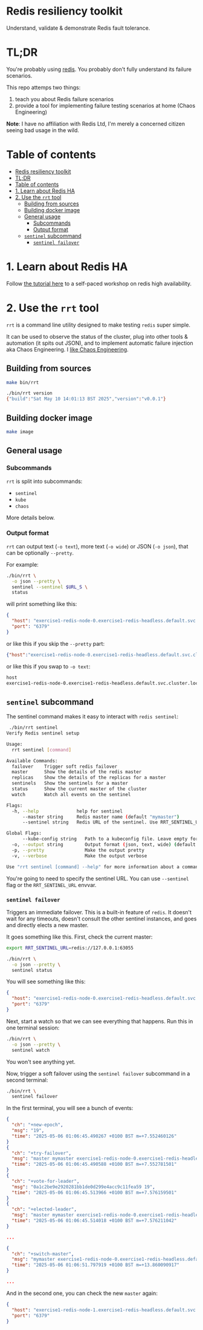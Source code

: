 # Redis resiliency toolkit

Understand, validate & demonstrate Redis fault tolerance.

# TL;DR

You're probably using [redis](https://github.com/redis/redis). You probably don't fully understand its failure scenarios.

This repo attemps two things:

1. teach you about Redis failure scenarios
2. provide a tool for implementing failure testing scenarios at home (Chaos Engineering)


**Note**: I have no affiliation with Redis Ltd, I'm merely a concerned citizen seeing bad usage in the wild.

# Table of contents
- [Redis resiliency toolkit](#redis-resiliency-toolkit)
- [TL;DR](#tldr)
- [Table of contents](#table-of-contents)
- [1. Learn about Redis HA](#1-learn-about-redis-ha)
- [2. Use the `rrt` tool](#2-use-the-rrt-tool)
  - [Building from sources](#building-from-sources)
  - [Building docker image](#building-docker-image)
  - [General usage](#general-usage)
    - [Subcommands](#subcommands)
    - [Output format](#output-format)
  - [`sentinel` subcommand](#sentinel-subcommand)
    - [`sentinel failover`](#sentinel-failover)


# 1. Learn about Redis HA

Follow [the tutorial here](./book/) to a self-paced workshop on redis high availability.

# 2. Use the `rrt` tool

`rrt` is a command line utility designed to make testing `redis` super simple.

It can be used to observe the status of the cluster, plug into other tools & automation (it spits out JSON), and to implement automatic failure injection aka Chaos Engineering. I [like Chaos Engineering](https://www.manning.com/books/chaos-engineering).
 
## Building from sources

```sh
make bin/rrt
```

```sh
./bin/rrt version
{"build":"Sat May 10 14:01:13 BST 2025","version":"v0.0.1"}
```

## Building docker image

```sh
make image
```

## General usage

### Subcommands

`rrt` is split into subcommands:

- `sentinel`
- `kube`
- `chaos`

More details below.

### Output format

`rrt` can output text (`-o text`), more text (`-o wide`) or JSON (`-o json`), that can be optionally `--pretty`.

For example:

```sh
./bin/rrt \
  -o json --pretty \
  sentinel --sentinel $URL_S \
  status
```

will print something like this:

```json
{
  "host": "exercise1-redis-node-0.exercise1-redis-headless.default.svc.cluster.local",
  "port": "6379"
}
```

or like this if you skip the `--pretty` part:

```json
{"host":"exercise1-redis-node-0.exercise1-redis-headless.default.svc.cluster.local","port":"6379"}
```

or like this if you swap to `-o text`:

```sh
host                                                                      port  
exercise1-redis-node-0.exercise1-redis-headless.default.svc.cluster.local 6379
```

## `sentinel` subcommand

The sentinel command makes it easy to interact with `redis sentinel`:

```sh
 ./bin/rrt sentinel            
Verify Redis sentinel setup

Usage:
  rrt sentinel [command]

Available Commands:
  failover    Trigger soft redis failover
  master      Show the details of the redis master
  replicas    Show the details of the replicas for a master
  sentinels   Show the sentinels for a master
  status      Show the current master of the cluster
  watch       Watch all events on the sentinel

Flags:
  -h, --help              help for sentinel
      --master string     Redis master name (default "mymaster")
      --sentinel string   Redis URL of the sentinel. Use RRT_SENTINEL_URL (default "redis://127.0.0.1:63055")

Global Flags:
      --kube-config string   Path to a kubeconfig file. Leave empty for in-cluster
  -o, --output string        Output format (json, text, wide) (default "json")
  -p, --pretty               Make the output pretty
  -v, --verbose              Make the output verbose

Use "rrt sentinel [command] --help" for more information about a command.
```

You're going to need to specify the sentinel URL. You can use `--sentinel` flag or the `RRT_SENTINEL_URL` envvar.


### `sentinel failover`

Triggers an immediate failover. This is a built-in feature of `redis`. It doesn't wait for any timeouts, doesn't consult the other sentinel instances, and goes and directly elects a new master.

It goes something like this. First, check the current master:

```sh
export RRT_SENTINEL_URL=redis://127.0.0.1:63055
```

```sh
./bin/rrt \
  -o json --pretty \
  sentinel status
```

You will see something like this:

```json
{
  "host": "exercise1-redis-node-0.exercise1-redis-headless.default.svc.cluster.local",
  "port": "6379"
}
```

Next, start a watch so that we can see everything that happens. Run this in one terminal session:

```sh
./bin/rrt \
  -o json --pretty \
  sentinel watch
```

You won't see anything yet.

Now, trigger a soft failover using the `sentinel failover` subcommand in a second terminal:

```sh
./bin/rrt \
  sentinel failover
```

In the first terminal, you will see a bunch of events:

```json
{
  "ch": "+new-epoch",
  "msg": "19",
  "time": "2025-05-06 01:06:45.490267 +0100 BST m=+7.552460126"
}
{
  "ch": "+try-failover",
  "msg": "master mymaster exercise1-redis-node-0.exercise1-redis-headless.default.svc.cluster.local 6379",
  "time": "2025-05-06 01:06:45.490588 +0100 BST m=+7.552781501"
}
{
  "ch": "+vote-for-leader",
  "msg": "0a1c2be9e2920281bb1de0d299e4acc9c11fea59 19",
  "time": "2025-05-06 01:06:45.513966 +0100 BST m=+7.576159501"
}
{
  "ch": "+elected-leader",
  "msg": "master mymaster exercise1-redis-node-0.exercise1-redis-headless.default.svc.cluster.local 6379",
  "time": "2025-05-06 01:06:45.514018 +0100 BST m=+7.576211042"
}

...

{
  "ch": "+switch-master",
  "msg": "mymaster exercise1-redis-node-0.exercise1-redis-headless.default.svc.cluster.local 6379 exercise1-redis-node-1.exercise1-redis-headless.default.svc.cluster.local 6379",
  "time": "2025-05-06 01:06:51.797919 +0100 BST m=+13.860090917"
}

...
```

And in the second one, you can check the new `master` again:

```json
{
  "host": "exercise1-redis-node-1.exercise1-redis-headless.default.svc.cluster.local",
  "port": "6379"
}
```

